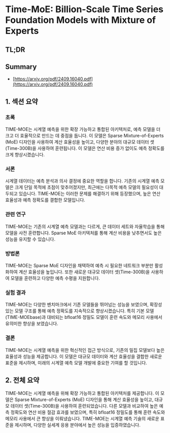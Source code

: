 # Time-MoE: Billion-Scale Time Series Foundation Models with Mixture of Experts
## TL;DR
## Summary
- [https://arxiv.org/pdf/2409.16040.pdf](https://arxiv.org/pdf/2409.16040.pdf)

## 1. 섹션 요약

### 초록
TIME-MOE는 시계열 예측을 위한 확장 가능하고 통합된 아키텍처로, 예측 모델을 더 크고 더 효율적으로 만드는 데 중점을 둡니다. 이 모델은 Sparse Mixture-of-Experts (MoE) 디자인을 사용하여 계산 효율성을 높이고, 다양한 분야의 대규모 데이터 셋(Time-300B)을 사용하여 훈련됩니다. 이 모델은 연산 비용 증가 없이도 예측 정확도를 크게 향상시켰습니다.

### 서론
시계열 데이터는 예측 분석과 의사 결정에 중요한 역할을 합니다. 기존의 시계열 예측 모델은 크게 단일 목적에 초점이 맞추어졌지만, 최근에는 다목적 예측 모델의 필요성이 대두되고 있습니다. TIME-MOE는 이러한 문제를 해결하기 위해 등장했으며, 높은 연산 효율성과 예측 정확도를 결합한 모델입니다.

### 관련 연구
TIME-MOE는 기존의 시계열 예측 모델과는 다르게, 큰 데이터 세트와 자율학습을 통해 모델을 사전 훈련합니다. Sparse MoE 아키텍처를 통해 계산 비용을 낮추면서도 높은 성능을 유지할 수 있습니다.

### 방법론
TIME-MOE는 Sparse MoE 디자인을 채택하여 예측 시 필요한 네트워크 부분만 활성화하여 계산 효율성을 높입니다. 또한 새로운 대규모 데이터 셋(Time-300B)을 사용하여 모델을 훈련하고 다양한 예측 수평을 지원합니다.

### 실험 결과
TIME-MOE는 다양한 벤치마크에서 기존 모델들을 뛰어넘는 성능을 보였으며, 확장성 있는 모델 구조를 통해 예측 정확도를 지속적으로 향상시켰습니다. 특히 기본 모델(TIME-MOEbase)과 대비되는 bfloat16 정밀도 모델이 훈련 속도와 메모리 사용에서 유의미한 향상을 보였습니다.

### 결론
TIME-MOE는 시계열 예측을 위한 혁신적인 접근 방식으로, 기존의 밀집 모델보다 높은 효율성과 성능을 제공합니다. 이 모델은 대규모 데이터와 계산 효율성을 결합한 새로운 표준을 제시하며, 미래의 시계열 예측 모델 개발에 중요한 기여를 할 것입니다.

## 2. 전체 요약
TIME-MOE는 시계열 예측을 위해 확장 가능하고 통합된 아키텍처를 제공합니다. 이 모델은 Sparse Mixture-of-Experts (MoE) 디자인을 통해 계산 효율성을 높이고, 대규모 데이터 셋(Time-300B)을 사용하여 훈련되었습니다. 다른 모델과 비교하여 높은 예측 정확도와 연산 비용 절감 효과를 보였으며, 특히 bfloat16 정밀도를 통해 훈련 속도와 메모리 사용에서 큰 향상을 이뤄냈습니다. TIME-MOE는 시계열 예측 기술의 새로운 표준을 제시하며, 다양한 실세계 응용 분야에서 높은 성능을 입증하였습니다.